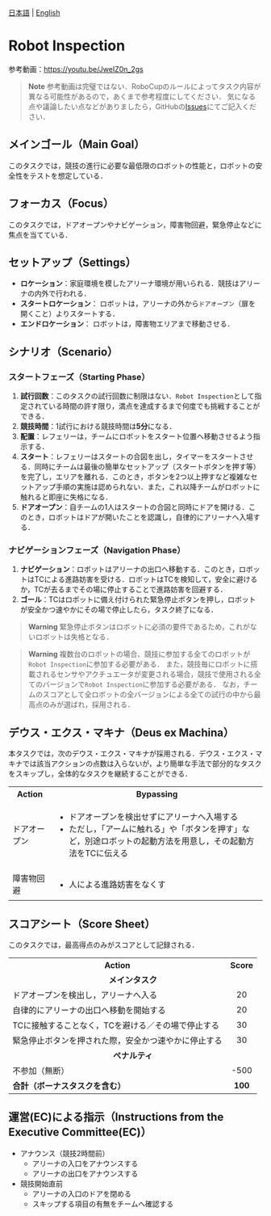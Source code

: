[日本語](./ri_ja.md) | [English](./ri_en.md)

# Robot Inspection

参考動画：https://youtu.be/JweIZ0n_2gs

> **Note**
> 参考動画は完璧ではない．RoboCupのルールによってタスク内容が異なる可能性があるので，あくまで参考程度にしてください．
> 気になる点や議論したい点などがありましたら，GitHubの[Issues](https://github.com/RoboCupAtHomeJP/Rule2023/issues)にてご記入ください．

## メインゴール（Main Goal）

このタスクでは，競技の進行に必要な最低限のロボットの性能と，ロボットの安全性をテストを想定している．


## フォーカス（Focus）

このタスクでは，ドアオープンやナビゲーション，障害物回避，緊急停止などに焦点を当てている．


## セットアップ（Settings）

- **ロケーション**：家庭環境を模したアリーナ環境が用いられる．競技はアリーナの内外で行われる．
- **スタートロケーション**： ロボットは，アリーナの外から`ドアオープン`（扉を開くこと）よりスタートする．
- **エンドロケーション**： ロボットは，障害物エリアまで移動させる．


## シナリオ（Scenario）

### スタートフェーズ（Starting Phase）

1. **試行回数**：このタスクの試行回数に制限はない．`Robot Inspection`として指定されている時間の許す限り，満点を達成するまで何度でも挑戦することができる．
1. **競技時間**：1試行における競技時間は**5分**になる． 
1. **配置**：レフェリーは，チームにロボットをスタート位置へ移動させるよう指示する．
1. **スタート**：レフェリーはスタートの合図を出し，タイマーをスタートさせる．同時にチームは最後の簡単なセットアップ（スタートボタンを押す等）を完了し，エリアを離れる．このとき，ボタンを2つ以上押すなど複雑なセットアップ手順の実施は認められない．また，これ以降チームがロボットに触れると即座に失格になる．
1. **ドアオープン**：自チームの1人はスタートの合図と同時にドアを開ける．このとき，ロボットはドアが開いたことを認識し，自律的にアリーナへ入場する．

### ナビゲーションフェーズ（Navigation Phase）

1. **ナビゲーション**：ロボットはアリーナの出口へ移動する．このとき，ロボットはTCによる進路妨害を受ける．ロボットはTCを検知して，安全に避けるか，TCが去るまでその場に停止することで進路妨害を回避する．
1. **ゴール**：TCはロボットに備え付けられた緊急停止ボタンを押し，ロボットが安全かつ速やかにその場で停止したら，タスク終了になる．

> **Warning**
> 緊急停止ボタンはロボットに必須の要件であるため，これがないロボットは失格となる．

> **Warning**
> 複数台のロボットの場合、競技に参加する全てのロボットが`Robot Inspection`に参加する必要がある．
> また，競技毎にロボットに搭載されるセンサやアクチュエータが変更される場合，競技で使用される全てのバージョンで`Robot Inspection`に参加する必要がある．
> なお，チームのスコアとして全ロボットの全バージョンによる全ての試行の中から最高点のみが選ばれ，採用される．


## デウス・エクス・マキナ（Deus ex Machina）

本タスクでは，次のデウス・エクス・マキナが採用される．デウス・エクス・マキナでは該当アクションの点数は入らないが，より簡単な手法で部分的なタスクをスキップし，全体的なタスクを継続することができる．

<table>
  <tr>
    <th> <b>Action<b> </th>
    <th> <b>Bypassing<b> </th>
  </tr>
  <tr>
    <td> ドアオープン </td>
    <td>
      <ul>
        <li> ドアオープンを検出せずにアリーナへ入場する </li>
        <li> ただし，「アームに触れる」や「ボタンを押す」など，別途ロボットの起動方法を用意し，その起動方法をTCに伝える </li>
      </ul> 
    </td>
  </tr>
   <tr>
    <td> 障害物回避 </td>
    <td>
      <ul>
        <li> 人による進路妨害をなくす </li>
      </ul> 
    </td>
  </tr>
</table>

   
## スコアシート（Score Sheet）

このタスクでは，最高得点のみがスコアとして記録される．

<table>
  <tr>
    <th> <b>Action</b> </th>
    <th> <b>Score</b> </th>
  </tr>
  <tr>
    <td colspan="2" align="center"> <b>メインタスク</b> </td>
  </tr>
  <tr>
    <td> ドアオープンを検出し，アリーナへ入る </td>
    <td align="center"> 20 </td>
  </tr>
  <tr>
    <td> 自律的にアリーナの出口へ移動を開始する </td>
    <td align="center"> 20 </td>
  </tr>
  <tr>
    <td> TCに接触することなく，TCを避ける／その場で停止する </td>
    <td align="center"> 30 </td>
  </tr>
  <tr>
    <td> 緊急停止ボタンを押された際，安全かつ速やかに停止する </td>
    <td align="center"> 30 </td>
  </tr>
  <tr>
    <td colspan="2" align="center"> <b>ペナルティ</b> </td>
  </tr>
  <tr>
    <td> 不参加（無断） </td>
    <td align="center"> -500 </td>
  </tr>
  <tr>
    <td> <b>合計（ボーナスタスクを含む）</b> </td>
    <td align="center"> <b>100</b> </td>
  </tr>
</table>


## 運営(EC)による指示（Instructions from the Executive Committee(EC)）

- アナウンス（競技2時間前）
  - アリーナの入口をアナウンスする
  - アリーナの出口をアナウンスする
- 競技開始直前
  - アリーナの入口のドアを閉める
  - スキップする項目の有無をチームへ確認する
